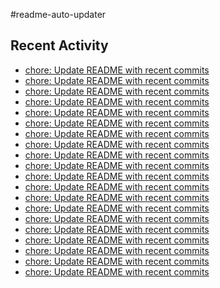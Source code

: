 #readme-auto-updater

## Recent Activity
<!-- LATEST_COMMITS:START -->
- [chore: Update README with recent commits](https://github.com/NEO1717/readme-auto-updater/commit/d5787fa5d010b6e7ce3f4b85c24e973c06b539c8)
- [chore: Update README with recent commits](https://github.com/NEO1717/readme-auto-updater/commit/ca21cbdf0c277d431cb57684b00a5df4c022d635)
- [chore: Update README with recent commits](https://github.com/NEO1717/readme-auto-updater/commit/57c9b94ce17633329571c64f0cddf746b6e4de28)
- [chore: Update README with recent commits](https://github.com/NEO1717/readme-auto-updater/commit/ef4eede38c29980fd6fa5680fa5d4d2791f6773e)
- [chore: Update README with recent commits](https://github.com/NEO1717/readme-auto-updater/commit/bf6557367b9749bab22695abe2eb0bca9da77e14)
- [chore: Update README with recent commits](https://github.com/NEO1717/readme-auto-updater/commit/07c15616e7ab8b4052301827a9fdafcd5f3de970)
- [chore: Update README with recent commits](https://github.com/NEO1717/readme-auto-updater/commit/e3af3bac662297845879c96d4f96e7d41524661b)
- [chore: Update README with recent commits](https://github.com/NEO1717/readme-auto-updater/commit/16d77537f1de3c941e1b6b972c1c3737caffcc60)
- [chore: Update README with recent commits](https://github.com/NEO1717/readme-auto-updater/commit/d7708bad9f1607026e190aae3e3e74a0bc9bfa4f)
- [chore: Update README with recent commits](https://github.com/NEO1717/readme-auto-updater/commit/1ef4488ef6e1e6fc7eb82a0a10cfdd4230855eee)
- [chore: Update README with recent commits](https://github.com/NEO1717/readme-auto-updater/commit/476eded80dca2179ae0431fc3b2ab25dbab7e577)
- [chore: Update README with recent commits](https://github.com/NEO1717/readme-auto-updater/commit/6e741162b10c73f2c934b01b74653728aa77c768)
- [chore: Update README with recent commits](https://github.com/NEO1717/readme-auto-updater/commit/809b340d598e0326d1797d4a08963f0a642d901a)
- [chore: Update README with recent commits](https://github.com/NEO1717/readme-auto-updater/commit/a0b20d49e6d866e96fb1fa6f6eea22113bcab2ec)
- [chore: Update README with recent commits](https://github.com/NEO1717/readme-auto-updater/commit/fe2209b69d95e83f0c539d1be0b42a37fafd26aa)
- [chore: Update README with recent commits](https://github.com/NEO1717/readme-auto-updater/commit/143bb25a29434b9ab3cfedc0c5eb04b658a163cb)
- [chore: Update README with recent commits](https://github.com/NEO1717/readme-auto-updater/commit/4b835100e9c0fad2887f12bac381af991a06fdec)
- [chore: Update README with recent commits](https://github.com/NEO1717/readme-auto-updater/commit/776099dc2444eb4ab9cd31ce087303f6402a5d11)
- [chore: Update README with recent commits](https://github.com/NEO1717/readme-auto-updater/commit/773da2093e699dffa04add4a7e0d11a14b991d0e)
- [chore: Update README with recent commits](https://github.com/NEO1717/readme-auto-updater/commit/f8d9e836bf12eb1452a13efe4ee86561d9263a4d)
<!-- LATEST_COMMITS:END -->

